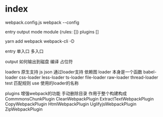 # index

webpack.config.js
webpack --config

entry
output
mode
module {rules: []}
plugins []

yarn add webpack webpack-cli -D

entry
单入口
多入口

output
如何输出到磁盘
编译
占位符

loaders
原生支持 js json
通过loader支持
依赖图
loader 本身是一个函数
babel-loader
css-loader
less-loader
ts-loader
file-loader
raw-loader
thread-loader
test 匹配规则
use 使用的loader的名称

plugins
增强webpack的功能
手动删除目录
作用于整个构建构成
CommmonsChunkPlugin
CleanWebpackPlugin
ExtractTextWebpackPlugin
CopyWebpackPlugin
HtmlWebpackPlugin
UglifyjsWebpackPlugin
ZipWebpackPlugin
